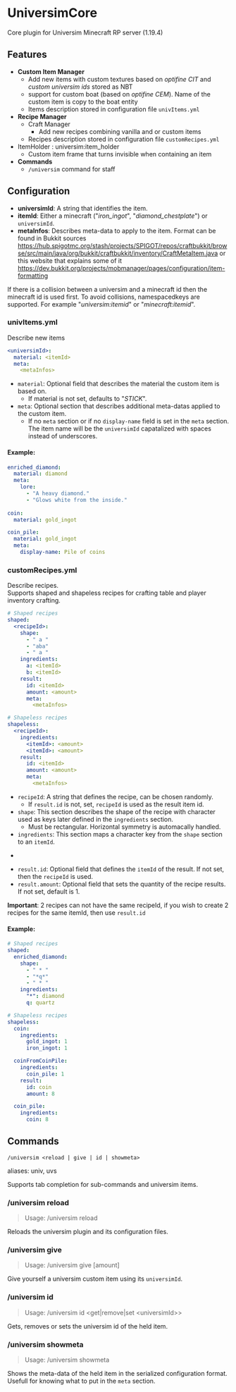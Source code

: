 # UniversimCore
Core plugin for Universim Minecraft RP server (1.19.4)

## Features

- **Custom Item Manager**
  - Add new items with custom textures based on *optifine CIT* and *custom universim ids* stored as NBT
  - support for custom boat (based on *optifine CEM*). Name of the custom item is copy to the boat entity
  - Items description stored in configuration file ```univItems.yml```
- **Recipe Manager**
  - Craft Manager
    - Add new recipes combining vanilla and or custom items
  - Recipes description stored in configuration file ```customRecipes.yml```
- ItemHolder : universim:item_holder
  - Custom item frame that turns invisible when containing an item
- **Commands**
  - ```/universim``` command for staff

## Configuration

- **universimId**: A string that identifies the item.
- **itemId**: Either a minecraft ("*iron_ingot*", "*diamond_chestplate*") or ```universimId```.
- **metaInfos**: Describes meta-data to apply to the item. Format can be found in Bukkit sources https://hub.spigotmc.org/stash/projects/SPIGOT/repos/craftbukkit/browse/src/main/java/org/bukkit/craftbukkit/inventory/CraftMetaItem.java or this website that explains some of it https://dev.bukkit.org/projects/mobmanager/pages/configuration/item-formatting

If there is a collision between a universim and a minecraft id then the minecraft id is used first. To avoid collisions, namespacedkeys are supported. For example "*universim:itemid*" or "*minecraft:itemid*".

### univItems.yml

Describe new items

```yml
<universimId>:
  material: <itemId>
  meta:
    <metaInfos>
```

- ```material```: Optional field that describes the material the custom item is based on.
  - If material is not set, defaults to "*STICK*".
- ```meta```: Optional section that describes additional meta-datas applied to the custom item.
  - If no ```meta``` section or if no ```display-name``` field is set in the ```meta``` section. The item name will be the ```universimId``` capatalized with spaces instead of underscores.

#### Example:
```yml
enriched_diamond:
  material: diamond
  meta:
    lore:
      - "A heavy diamond."
      - "Glows white from the inside."
    
coin:
  material: gold_ingot

coin_pile:
  material: gold_ingot
  meta:
    display-name: Pile of coins
```

### customRecipes.yml

Describe recipes.  
Supports shaped and shapeless recipes for crafting table and player inventory crafting.

```yml
# Shaped recipes
shaped:
  <recipeId>:
    shape:
      - " a "
      - "aba"
      - " a "
    ingredients:
      a: <itemId>
      b: <itemId>
    result:
      id: <itemId>
      amount: <amount>
      meta:
        <metaInfos>

# Shapeless recipes  
shapeless:
  <recipeId>:
    ingredients:
      <itemId>: <amount>
      <itemId>: <amount>
    result:
      id: <itemId>
      amount: <amount>
      meta:
        <metaInfos>
```

- ```recipeId```: A string that defines the recipe, can be chosen randomly.
  - If ```result.id``` is not, set, ```recipeId``` is used as the result item id.
- ```shape```: This section describes the shape of the recipe with character used as keys later defined in the ```ingredients``` section.
  - Must be rectangular. Horizontal symmetry is automacally handled.
- ```ingredients```: This section maps a character key from the ```shape``` section to an ```itemId```.
- ```result: This optional section gives additional informations for to the result of a recipe.
- ```result.id```: Optional field that defines the ```itemId``` of the result. If not set, then the ```recipeId``` is used.
- ```result.amount```: Optional field that sets the quantity of the recipe results. If not set, default is 1.

**Important**: 2 recipes can not have the same recipeId, if you wish to create 2 recipes for the same itemId, then use ```result.id```

#### Example:
```yml
# Shaped recipes
shaped:
  enriched_diamond:
    shape:
      - " * "
      - "*q*"
      - " * "
    ingredients:
      "*": diamond
      q: quartz

# Shapeless recipes
shapeless:
  coin:
    ingredients:
      gold_ingot: 1
      iron_ingot: 1

  coinFromCoinPile:
    ingredients:
      coin_pile: 1
    result:
      id: coin
      amount: 8

  coin_pile:
    ingredients:
      coin: 8
```

## Commands

```
/universim <reload | give | id | showmeta>
```
aliases: univ, uvs

Supports tab completion for sub-commands and universim items.

### /universim reload

> Usage: /universim reload

Reloads the universim plugin and its configuration files.

### /universim give

> Usage: /universim give <universimId> [amount]

Give yourself a universim custom item using its ```universimId```.

### /universim id

> Usage: /universim id <get|remove|set \<universimId\>>

Gets, removes or sets the universim id of the held item.

### /universim showmeta

> Usage: /universim showmeta

Shows the meta-data of the held item in the serialized configuration format. Usefull for knowing what to put in the ```meta``` section.
